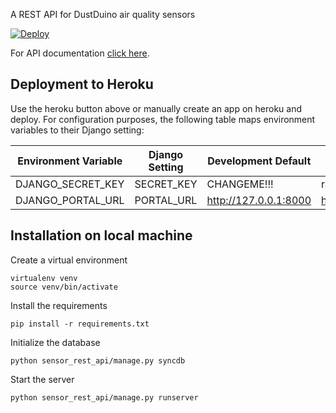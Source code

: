 
A REST API for DustDuino air quality sensors

[![Deploy](https://www.herokucdn.com/deploy/button.png)](https://heroku.com/deploy)

For API documentation [click here](http://devseed.com/dustduino-server/).

## Deployment to Heroku

Use the heroku button above or manually create an app on heroku and deploy. For configuration purposes, the following table maps environment variables to their Django setting:

|Environment Variable                    |Django Setting              |Development Default          |Production Default
| -------------------------------------- | -------------------------- | --------------------------- | -----------------
|DJANGO_SECRET_KEY                       |SECRET_KEY                  |CHANGEME!!!                                    |raises error
|DJANGO_PORTAL_URL                       |PORTAL_URL                  |http://127.0.0.1:8000                                    |http://127.0.0.1:8000

## Installation on local machine

Create a virtual environment
```
virtualenv venv
source venv/bin/activate
```

Install the requirements
```
pip install -r requirements.txt
```

Initialize the database
```
python sensor_rest_api/manage.py syncdb
```

Start the server
```
python sensor_rest_api/manage.py runserver
```

